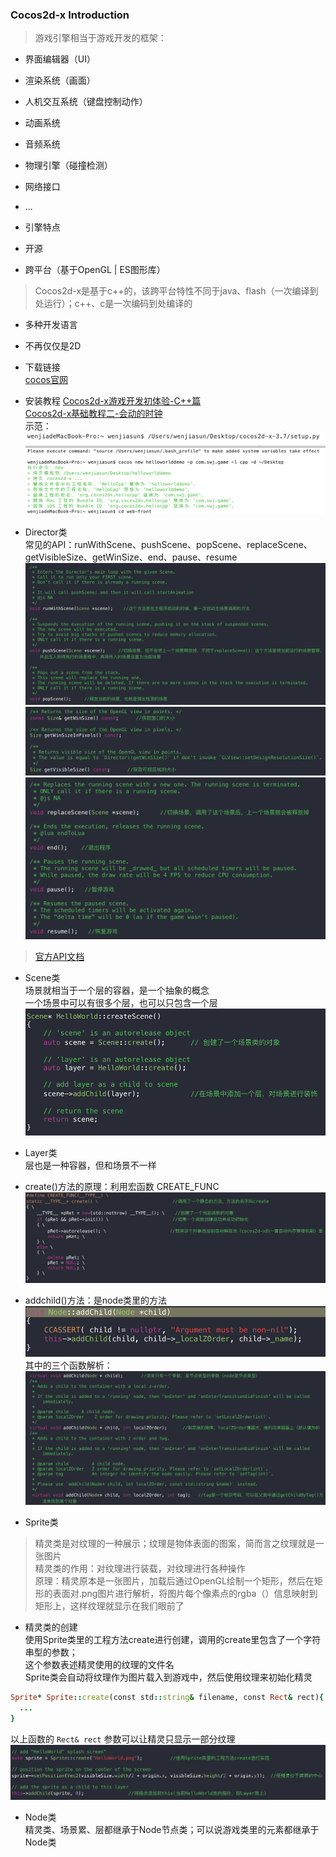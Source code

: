 ### Cocos2d-x Introduction  
> 游戏引擎相当于游戏开发的框架：   
* 界面编辑器（UI）   
* 渲染系统（画面）
* 人机交互系统（键盘控制动作）  
* 动画系统  
* 音频系统  
* 物理引擎（碰撞检测）  
* 网络接口  
* ...  

* 引擎特点    
 * 开源  
 * 跨平台（基于OpenGL | ES图形库）  

 > Cocos2d-x是基于c++的，该跨平台特性不同于java、flash（一次编译到处运行）；c++、c是一次编码到处编译的  

 * 多种开发语言  
 * 不再仅仅是2D  

* 下载链接  
[cocos官网](http://www.cocos.com)  
* 安装教程
[Cocos2d-x游戏开发初体验-C++篇](http://www.imooc.com/learn/400)  
[Cocos2d-x基础教程二-会动的时钟](http://www.imooc.com/learn/551)  
示范：  
![9](img/9.png)   
![10](img/10.png)
* Director类    
常见的API：runWithScene、pushScene、popScene、replaceScene、getVisibleSize、getWinSize、end、pause、resume  
![1](img/1.png)  
![2](img/2.png)  
![3](img/3.png)  
> [官方API文档](http://api.cocos.com/cn/index.html)  

* Scene类    
场景就相当于一个层的容器，是一个抽象的概念  
一个场景中可以有很多个层，也可以只包含一个层   
![4](img/4.png)  
* Layer类  
层也是一种容器，但和场景不一样  
 * create()方法的原理：利用宏函数 CREATE_FUNC  
 ![5](img/5.png)  
 * addchild()方法：是node类里的方法  
 ![6](img/6.png)    
 其中的三个函数解析：  
 ![7](img/7.png)  

* Sprite类  
> 精灵类是对纹理的一种展示；纹理是物体表面的图案，简而言之纹理就是一张图片  
精灵类的作用：对纹理进行装载，对纹理进行各种操作   
原理：精灵原本是一张图片，加载后通过OpenGL绘制一个矩形，然后在矩形的表面对.png图片进行解析，将图片每个像素点的rgba（）信息映射到矩形上，这样纹理就显示在我们眼前了   

 * 精灵类的创建  
  使用Sprite类里的工程方法create进行创建，调用的create里包含了一个字符串型的参数；  
  这个参数表述精灵使用的纹理的文件名  
  Sprite类会自动将纹理作为图片载入到游戏中，然后使用纹理来初始化精灵  
  ```ruby  
  Sprite* Sprite::create(const std::string& filename, const Rect& rect){
    ...  
  }  
  ```  
  以上函数的 `Rect& rect` 参数可以让精灵只显示一部分纹理  
  ![8](img/8.png)  

* Node类  
精灵类、场景累、层都继承于Node节点类；可以说游戏类里的元素都继承于Node类  
